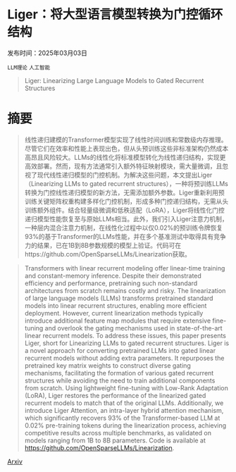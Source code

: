 # Liger：将大型语言模型转换为门控循环结构

发布时间：2025年03月03日

`LLM理论` `人工智能`

> Liger: Linearizing Large Language Models to Gated Recurrent Structures

# 摘要

> 线性递归建模的Transformer模型实现了线性时间训练和常数级内存推理。尽管它们在效率和性能上表现出色，但从头预训练这些非标准架构仍然成本高昂且风险较大。LLMs的线性化将标准模型转化为线性递归结构，实现更高效部署。然而，现有方法通常引入额外特征映射模块，需大量微调，且忽视了现代线性递归模型的门控机制。为解决这些问题，本文提出Liger（Linearizing LLMs to gated recurrent structures），一种将预训练LLMs转换为门控线性递归模型的新方法，无需添加额外参数。Liger重新利用预训练关键矩阵权重构建多样化门控机制，形成多种门控递归结构，无需从头训练额外组件。结合轻量级微调和低秩适配（LoRA），Liger将线性化门控递归模型性能恢复至与原始LLMs相当。此外，我们引入Liger注意力机制，一种层内混合注意力机制，在线性化过程中以仅0.02%的预训练令牌恢复93%的基于Transformer的LLMs性能，并在多个基准测试中取得具有竞争力的结果，已在1B到8B参数规模的模型上验证。代码可在https://github.com/OpenSparseLLMs/Linearization获取。


> Transformers with linear recurrent modeling offer linear-time training and constant-memory inference. Despite their demonstrated efficiency and performance, pretraining such non-standard architectures from scratch remains costly and risky. The linearization of large language models (LLMs) transforms pretrained standard models into linear recurrent structures, enabling more efficient deployment. However, current linearization methods typically introduce additional feature map modules that require extensive fine-tuning and overlook the gating mechanisms used in state-of-the-art linear recurrent models. To address these issues, this paper presents Liger, short for Linearizing LLMs to gated recurrent structures. Liger is a novel approach for converting pretrained LLMs into gated linear recurrent models without adding extra parameters. It repurposes the pretrained key matrix weights to construct diverse gating mechanisms, facilitating the formation of various gated recurrent structures while avoiding the need to train additional components from scratch. Using lightweight fine-tuning with Low-Rank Adaptation (LoRA), Liger restores the performance of the linearized gated recurrent models to match that of the original LLMs. Additionally, we introduce Liger Attention, an intra-layer hybrid attention mechanism, which significantly recovers 93\% of the Transformer-based LLM at 0.02\% pre-training tokens during the linearization process, achieving competitive results across multiple benchmarks, as validated on models ranging from 1B to 8B parameters. Code is available at https://github.com/OpenSparseLLMs/Linearization.

[Arxiv](https://arxiv.org/abs/2503.01496)